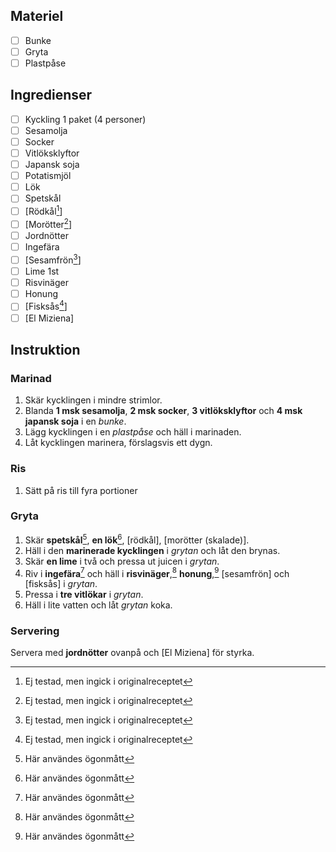 ## Materiel
- [ ] Bunke
- [ ] Gryta
- [ ] Plastpåse
## Ingredienser
- [ ] Kyckling 1 paket (4 personer)
- [ ] Sesamolja
- [ ] Socker
- [ ] Vitlöksklyftor
- [ ] Japansk soja
- [ ] Potatismjöl
- [ ] Lök
- [ ] Spetskål
- [ ] \[Rödkål[^1]\]
- [ ] \[Morötter[^1]\]
- [ ] Jordnötter
- [ ] Ingefära
- [ ] \[Sesamfrön[^1]\]
- [ ] Lime 1st
- [ ] Risvinäger
- [ ] Honung
- [ ] \[Fisksås[^1]\]
- [ ] \[El Miziena\]
## Instruktion
### Marinad
1. Skär kycklingen i mindre strimlor.
2. Blanda **1 msk sesamolja**, **2 msk socker**, **3 vitlöksklyftor** och **4 msk japansk soja** i en *bunke*.
3. Lägg kycklingen i en *plastpåse* och häll i marinaden.
4. Låt kycklingen marinera, förslagsvis ett dygn.
### Ris
1. Sätt på ris till fyra portioner
### Gryta
1. Skär **spetskål**[^2], **en lök**[^2], \[rödkål\], \[morötter (skalade)\].
2. Häll i den **marinerade kycklingen** i *grytan* och låt den brynas.
3. Skär **en lime** i två och pressa ut juicen i *grytan*.
4. Riv i **ingefära**[^2] och häll i **risvinäger**,[^2] **honung**,[^2] \[sesamfrön\] och \[fisksås\] i *grytan*.
5. Pressa i **tre vitlökar** i *grytan*.
6. Häll i lite vatten och låt *grytan* koka.
### Servering
Servera med **jordnötter** ovanpå och \[El Miziena\] för styrka.

[^1]: Ej testad, men ingick i originalreceptet
[^2]: Här användes ögonmått